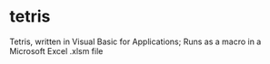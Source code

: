 # tetris
Tetris, written in Visual Basic for Applications;
Runs as a macro in a Microsoft Excel .xlsm file
